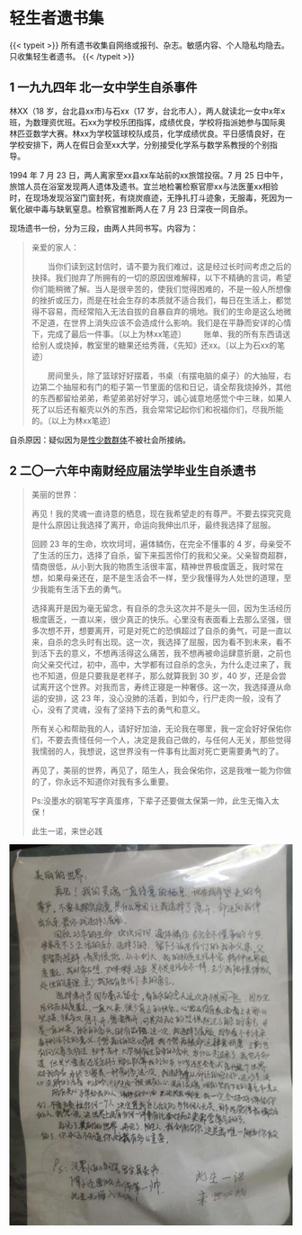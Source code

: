 # 轻生者遗书集


{{< typeit >}}
所有遗书收集自网络或报刊、杂志。敏感内容、个人隐私均隐去。只收集轻生者遗书。
{{< /typeit >}}

## 1 一九九四年 北一女中学生自杀事件

林XX（18 岁，台北县xx市)与石xx（17 岁，台北市人），两人就读北一女中x年x班，为数理资优班。石xx为学校乐团指挥，成绩优良，学校将指派她参与国际奥林匹亚数学大赛。林xx为学校篮球校队成员，化学成绩优良。平日感情良好，在学校安排下，两人在假日会至xx大学，分别接受化学系与数学系教授的个别指导。

1994 年 7 月 23 日，两人离家至xx县xx车站前的xx旅馆投宿。7 月 25 日中午，旅馆人员在浴室发现两人遗体及遗书。宜兰地检署检察官廖xx与法医董xx相验时，在现场发现浴室门窗封死，有烧炭痕迹，无挣扎打斗迹象，无服毒，死因为一氧化碳中毒与缺氧窒息。检察官推断两人在 7 月 23 日深夜一同自杀。

现场遗书一份，分为三段，由两人共同书写。内容为：

> 亲爱的家人：
>
> 　　当你们读到这封信时，请不要为我们难过，这是经过长时间考虑之后的抉择。我们抛弃了所拥有的一切的原因很难解释，以下不精确的言词，希望你们能稍微了解。当人是很辛苦的，使我们觉得困难的，不是一般人所想像的挫折或压力，而是在社会生存的本质就不适合我们，每日在生活上，都觉得不容易，而经常陷入无法自拔的自暴自弃的境地。我们的生命是这么地微不足道，在世界上消失应该不会造成什么影响。我们是在平静而安详的心情下，完成了最后一件事。〔以上为林xx笔迹〕
> 　　账单、我的所有东西请送给别人或烧掉，教室里的糖果还给秀薇，《先知》还xx。〔以上为石xx的笔迹〕
>
> 　　房间里头，除了篮球好好摆着，书桌（有摆电脑的桌子）的大抽屉，右边第二个抽屉和有门的柜子第一节里面的信和日记，请全帮我烧掉外，其他的东西都留给弟弟，希望弟弟好好学习，诚心诚意地感觉个中三昧，如果人死了以后还有躯壳以外的东西，我会常常记起你们和祝福你们，尽我所能的。〔以上为林xx笔迹〕

自杀原因：疑似因为是[性少数群体](https://baike.baidu.com/item/%E6%80%A7%E5%B0%91%E6%95%B0%E7%BE%A4%E4%BD%93/19500488)不被社会所接纳。

## 2  二〇一六年中南财经应届法学毕业生自杀遗书

>美丽的世界：
>
>​		再见！我的灵魂一直诗意的栖息，现在我希望走的有尊严。不要去探究究竟是什么原因让我选择了离开，命运向我伸出爪牙，最终我选择了屈服。
>
>回顾 23 年的生命，坎坎坷坷，遍体鳞伤，在完全不懂事的 4 岁，母亲受不了生活的压力，选择了自杀，留下来孤苦伶仃的我和父亲。父亲智商超群，情商很低，从小到大我的物质生活很丰富，精神世界极度匮乏，我时常在想，如果母亲还在，是不是生活会不一样，至少我懂得为人处世的道理，至少我能有生活下去的勇气。
>
>​		选择离开是因为毫无留念，有自杀的念头这次并不是头一回，因为生活经历极度匮乏，一直以来，很少真正的快乐。心里没有表面看上去那么坚强，很多次想不开，想要离开，可是对死亡的恐惧超过了自杀的勇气，可是一直以来，自杀的念头时有出现。这一次，我选择了屈服，因为看不到未来，看不到活下去的意义，不想再活得这么痛苦，我不想再被命运肆意折磨，之前也向父亲交代过，初中，高中，大学都有过自杀的念头，为什么走过来了，我也不知道，但是只要我是老样子，那么就算我到 30 岁，40 岁，还是会尝试离开这个世界。对我而言，寿终正寝是一种奢侈。这一次，我选择遵从命运的安排，这 23 年，没心没肺的活着，到如今，行尸走肉一般，没有了心，没有了灵魂，没有了坚持下去的勇气和意义。
>
>​		所有关心和帮助我的人，请好好加油，无论我在哪里，我一定会好好保佑你们，不要去责怪任何一个人，决定是我自己做的，与任何人无关，那些觉得我懦弱的人，我想说，这世界没有一件事有比面对死亡更需要勇气的了。
>
>​		再见了，美丽的世界，再见了，陌生人，我会保佑你，这是我唯一能为你做的了，你永远不知道你对我有多么重要。
>
>Ps:没墨水的钢笔写字真蛋疼，下辈子还要做太保第一帅，此生无悔入太保！
>
>此生一诺，来世必践

![](/images/note-set/02.jpg " ")


